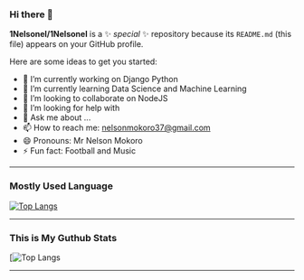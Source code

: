 ### Hi there 👋


**1Nelsonel/1Nelsonel** is a ✨ _special_ ✨ repository because its `README.md` (this file) appears on your GitHub profile.

Here are some ideas to get you started:

- 🔭 I’m currently working on Django Python
- 🌱 I’m currently learning Data Science and Machine Learning
- 👯 I’m looking to collaborate on NodeJS
- 🤔 I’m looking for help with 
- 💬 Ask me about ...
- 📫 How to reach me: nelsonmokoro37@gmail.com
- 😄 Pronouns: Mr Nelson Mokoro
- ⚡ Fun fact: Football and Music
<hr>

### Mostly Used Language
[![Top Langs](https://github-readme-stats.vercel.app/api/top-langs/?username=1Nelsonel&langs_count=8&show_icons=true&theme=radical)](https://github.com/1Nelsonel/github-readme-stats)
<hr>

### This is My Guthub Stats
[![Top Langs](https://github-readme-stats.vercel.app/api?username=1Nelsonel&show_icons=true&theme=radical)
<hr>



